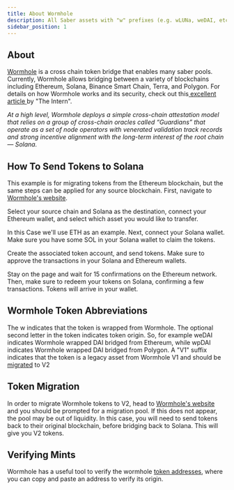```yaml
---
title: About Wormhole
description: All Saber assets with "w" prefixes (e.g. wLUNa, weDAI, etc.)
sidebar_position: 1
---
```


## About

[Wormhole](https://wormholebridge.com/#/transfer) is a cross chain token bridge that enables many saber pools. Currently, Wormhole allows bridging between a variety of blockchains including Ethereum, Solana, Binance Smart Chain, Terra, and Polygon. For details on how Wormhole works and its security, check out this[ excellent article ](https://medium.com/terra-money/terra-goes-live-on-wormhole-v2-12df49d446d2)by "The Intern".

_At a high level, Wormhole deploys a simple cross-chain attestation model that relies on a group of cross-chain oracles called “Guardians” that operate as a set of node operators with venerated validation track records and strong incentive alignment with the long-term interest of the root chain — Solana._

## How To Send Tokens to Solana

This example is for migrating tokens from the Ethereum blockchain, but the same steps can be applied for any source blockchain. First, navigate to [Wormhole's website](https://wormholebridge.com/#/transfer).

Select your source chain and Solana as the destination, connect your Ethereum wallet, and select which asset you would like to transfer.

In this Case we'll use ETH as an example. Next, connect your Solana wallet. Make sure you have some SOL in your Solana wallet to claim the tokens.

Create the associated token account, and send tokens. Make sure to approve the transactions in your Solana and Ethereum wallets.

Stay on the page and wait for 15 confirmations on the Ethereum network. Then, make sure to redeem your tokens on Solana, confirming a few transactions. Tokens will arrive in your wallet.

## Wormhole Token Abbreviations

The w indicates that the token is wrapped from Wormhole. The optional second letter in the token indicates token origin. So, for example weDAI indicates Wormhole wrapped DAI bridged from Ethereum, while wpDAI indicates Wormhole wrapped DAI bridged from Polygon. A "V1" suffix indicates that the token is a legacy asset from Wormhole V1 and should be [migrated](#token-migration) to V2

## Token Migration

In order to migrate Wormhole tokens to V2, head to [Wormhole's website](https://wormholebridge.com) and you should be prompted for a migration pool. If this does not appear, the pool may be out of liquidity. In this case, you will need to send tokens back to their original blockchain, before bridging back to Solana. This will give you V2 tokens.

## Verifying Mints

Wormhole has a useful tool to verify the wormhole [token addresses](https://wormholebridge.com/#/token-origin-verifier), where you can copy and paste an address to verify its origin.
